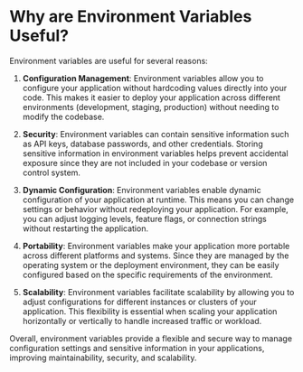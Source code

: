 # Why are Environment Variables Useful?

Environment variables are useful for several reasons:

1. **Configuration Management**: Environment variables allow you to configure your application without hardcoding values directly into your code. This makes it easier to deploy your application across different environments (development, staging, production) without needing to modify the codebase.

2. **Security**: Environment variables can contain sensitive information such as API keys, database passwords, and other credentials. Storing sensitive information in environment variables helps prevent accidental exposure since they are not included in your codebase or version control system.

3. **Dynamic Configuration**: Environment variables enable dynamic configuration of your application at runtime. This means you can change settings or behavior without redeploying your application. For example, you can adjust logging levels, feature flags, or connection strings without restarting the application.

4. **Portability**: Environment variables make your application more portable across different platforms and systems. Since they are managed by the operating system or the deployment environment, they can be easily configured based on the specific requirements of the environment.

5. **Scalability**: Environment variables facilitate scalability by allowing you to adjust configurations for different instances or clusters of your application. This flexibility is essential when scaling your application horizontally or vertically to handle increased traffic or workload.

Overall, environment variables provide a flexible and secure way to manage configuration settings and sensitive information in your applications, improving maintainability, security, and scalability.
